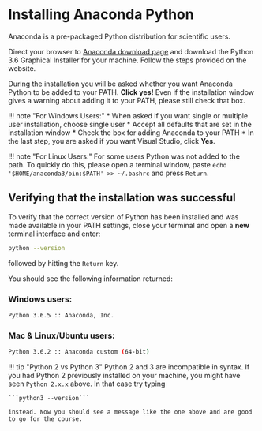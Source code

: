 # Installing Anaconda Python

Anaconda is a pre-packaged Python distribution for scientific users.

Direct your browser to [Anaconda download page](https://www.continuum.io/downloads) and download the Python 3.6 Graphical Installer for your machine.
Follow the steps provided on the website.

During the installation you will be asked whether you want Anaconda Python to be added to your PATH. **Click yes!** Even if the installation window gives a warning about adding it to your PATH, please still check that box.

!!! note "For Windows Users:"
    *   When asked if you want single or multiple user installation, choose single user
    *   Accept all defaults that are set in the installation window
    *   Check the box for adding Anaconda to your PATH
    *   In the last step, you are asked if you want Visual Studio, click **Yes**.

!!! note "For Linux Users:"
    For some users Python was not added to the path. To quickly do this, please open a terminal window, paste ```echo '$HOME/anaconda3/bin:$PATH' >> ~/.bashrc``` and press `Return`.

## Verifying that the installation was successful

To verify that the correct version of Python has been installed and was made available in your PATH settings, close your terminal and open a **new** terminal interface and enter:


```bash
python --version
```
followed by hitting the `Return` key.

You should see the following information returned:

###   Windows users:

```bash
Python 3.6.5 :: Anaconda, Inc.
```

###  Mac & Linux/Ubuntu users:

```bash
Python 3.6.2 :: Anaconda custom (64-bit)
```

!!! tip "Python 2 vs Python 3"
    Python 2 and 3 are incompatible in syntax. If you had Python 2 previously installed on your machine, you might have seen `Python 2.x.x` above. In that case try typing

    ```python3 --version```

    instead. Now you should see a message like the one above and are good to go for the course.

